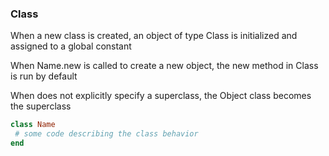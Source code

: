 ### Class
When a new class is created, an object of type Class is initialized and assigned to a global constant

When Name.new is called to create a new object, the new method in Class is run by default

When does not explicitly specify a superclass, the Object class becomes the superclass

``` ruby
class Name
 # some code describing the class behavior
end
```

